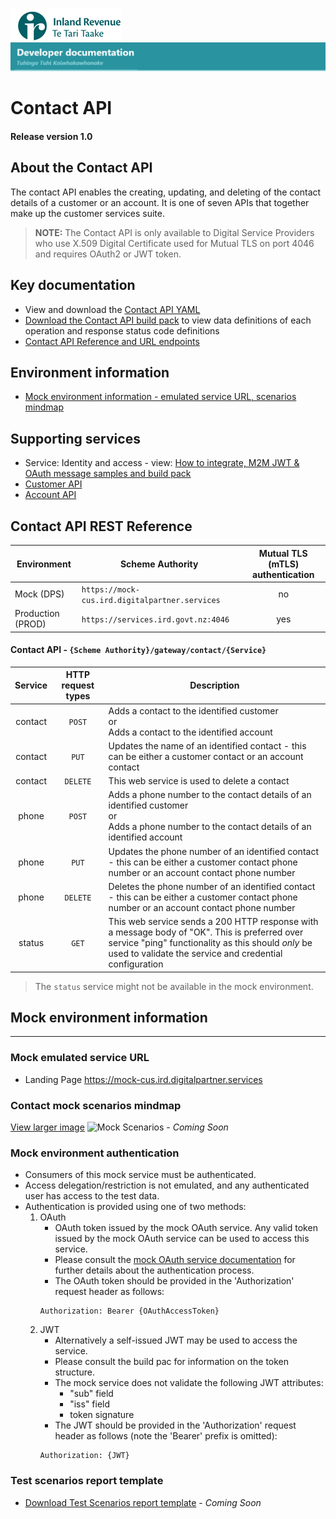 
![IRD logo](../../Images/IRlogo.gif)
![Software Dev](../../Images/SoftwareDev.png)

# Contact API 

#### Release version 1.0  

## About the Contact API 

The contact API enables the creating, updating, and deleting of the contact details of a customer or an account. It is one of seven APIs that together make up the customer services suite. 

>**NOTE:** The Contact API is only available to Digital Service Providers who use X.509 Digital Certificate used for Mutual TLS on port 4046 and requires OAuth2 or JWT token.

## Key documentation
* View and download the [Contact API YAML](Contact%202020-09-28.yaml)
* [Download the Contact API build pack](Build%20pack%20-%20Contact%20API.pdf) to view data definitions of each operation and response status code definitions
* [Contact API Reference and URL endpoints](#Contact-API-REST-Reference)	

## Environment information
- [Mock environment information - emulated service URL, scenarios mindmap](#mock-environment-information)

## Supporting services
* Service: Identity and access - view: [How to integrate, M2M JWT & OAuth message samples and build pack](https://github.com/InlandRevenue/Gateway_Services-Access/tree/master/Identity%20and%20Access)
* [Customer API](../Customer%20API)
* [Account API](../Account%20API)

<a name="Contact-API-REST-Reference"></a>
## Contact API REST Reference

| Environment | Scheme Authority | Mutual TLS (mTLS) authentication |
| --- | --- | :---: |
| Mock (DPS)| `https://mock-cus.ird.digitalpartner.services`| no |
| Production (PROD) | `https://services.ird.govt.nz:4046`| yes |

#### Contact API - `{Scheme Authority}/gateway/contact/{Service}`
| Service | HTTP request types | Description | 
| :--: | :--: | -- |
| contact | `POST` | Adds a contact to the identified customer<br/>or<br/>Adds a contact to the identified account | 
| contact | `PUT` | Updates the name of an identified contact - this can be either a customer contact or an account contact | 
| contact | `DELETE` | This web service is used to delete a contact | 
| phone | `POST` | Adds a phone number to the contact details of an identified customer<br/>or<br/>Adds a phone number to the contact details of an identified account | 
| phone | `PUT` | Updates the phone number of an identified contact - this can be either a customer contact phone number or an account contact phone number | 
| phone | `DELETE` | Deletes the phone number of an identified contact - this can be either a customer contact phone number or an account contact phone number | 
| status | `GET` | This web service sends a 200 HTTP response with a message body of "OK". This is preferred over service "ping" functionality as this should *only* be used to validate the service and credential configuration | 

> The `status` service might not be available in the mock environment.

<a name="mock-environment-information"></a>
## Mock environment information
---

### Mock emulated service URL
* Landing Page https://mock-cus.ird.digitalpartner.services 

### Contact mock scenarios mindmap

[View larger image](../images/Contact%20API%20Emulator%20Mindmap.png)
![Mock Scenarios](../images/Contact%20API%20Emulator%20Mindmap.png) - *Coming Soon*

### Mock environment authentication
   * Consumers of this mock service must be authenticated.
   * Access delegation/restriction is not emulated, and any authenticated user has access to the test data.
   * Authentication is provided using one of two methods:
     1. OAuth
        * OAuth token issued by the mock OAuth service. Any valid token issued by the mock OAuth service can be used to access this service.
        * Please consult the [mock OAuth service documentation](https://mock-oauth.ird.digitalpartner.services/) for further details about the authentication process.
        * The OAuth token should be provided in the 'Authorization' request header as follows:
        ```
        Authorization: Bearer {OAuthAccessToken}
        ```
     2. JWT
        * Alternatively a self-issued JWT may be used to access the service.
        * Please consult the build pac for information on the token structure.
        * The mock service does not validate the following JWT attributes:
            * "sub" field
            * "iss" field
            * token signature
        * The JWT should be provided in the 'Authorization' request header as follows (note the 'Bearer' prefix is omitted):
        ```
        Authorization: {JWT}
        ```

### Test scenarios report template

* [Download Test Scenarios report template](Contact%20API-%20Test%20Report%20Template.docx) - *Coming Soon*